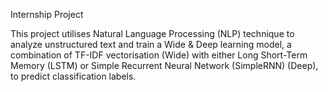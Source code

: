 Internship Project

This project utilises Natural Language Processing (NLP) technique to analyze unstructured text and train a Wide & Deep learning model, a combination of TF-IDF vectorisation (Wide) with either Long Short-Term Memory (LSTM) or Simple Recurrent Neural Network (SimpleRNN) (Deep), to predict classification labels.
